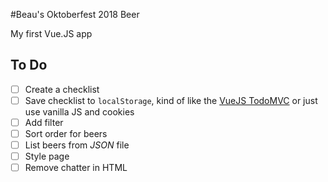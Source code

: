 #Beau's Oktoberfest 2018 Beer

My first Vue.JS app

## To Do
* [ ] Create a checklist
* [ ] Save checklist to `localStorage`, kind of like the [VueJS TodoMVC](https://vuejs.org/v2/examples/todomvc.html) or just use vanilla JS and cookies
* [ ] Add filter
* [ ] Sort order for beers
* [ ] List beers from _JSON_ file
* [ ] Style page
* [ ] Remove chatter in HTML
